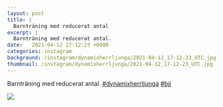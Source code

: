 ```yaml
---
layout: post
title: |
  Barnträning med reducerat antal
excerpt: |
  Barnträning med reducerat antal.  
date:   2021-04-12 17:12:23 +0000
categories: instagram
background: /instagram/dynamixherrljunga/2021-04-12_17-12-23_UTC.jpg
thumbnail: /instagram/dynamixherrljunga/2021-04-12_17-12-23_UTC.jpg
---
```

Barnträning med reducerat antal. [#dynamixherrljunga](https://www.instagram.com/explore/tags/dynamixherrljunga/) [#bjj](https://www.instagram.com/explore/tags/bjj/)



<img src='/www-dynamix-herrljunga/instagram/dynamixherrljunga/2021-04-12_17-12-23_UTC.jpg' class='img-fluid' />
